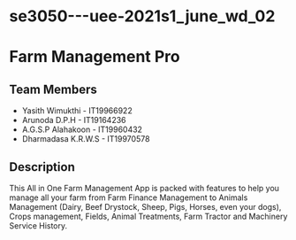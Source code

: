 # se3050---uee-2021s1_june_wd_02

# Farm Management Pro
## Team Members

 - Yasith Wimukthi - IT19966922
 - Arunoda D.P.H - IT19164236
 - A.G.S.P Alahakoon - IT19960432
 - Dharmadasa K.R.W.S - IT19970578
 
 ## Description 
 This All in One Farm Management App is packed with features to help you manage all your farm from Farm Finance Management to Animals Management (Dairy, Beef Drystock, Sheep, Pigs, Horses, even your dogs), Crops management, Fields, Animal Treatments, Farm Tractor and Machinery Service History.
